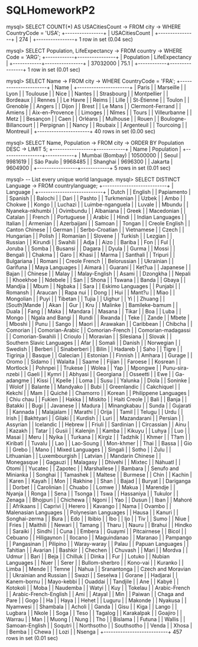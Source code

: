 # SQLHomeworkP2

mysql> SELECT COUNT(*) AS USACitiesCount
    -> FROM city
    -> WHERE CountryCode = 'USA';
+----------------+
| USACitiesCount |
+----------------+
|            274 |
+----------------+
1 row in set (0.04 sec)

mysql> SELECT Population, LifeExpectancy
    -> FROM country
    -> WHERE Code = 'ARG';
+------------+----------------+
| Population | LifeExpectancy |
+------------+----------------+
|   37032000 |           75.1 |
+------------+----------------+
1 row in set (0.01 sec)

mysql> SELECT Name
    -> FROM city
    -> WHERE CountryCode = 'FRA';
+----------------------+
| Name                 |
+----------------------+
| Paris                |
| Marseille            |
| Lyon                 |
| Toulouse             |
| Nice                 |
| Nantes               |
| Strasbourg           |
| Montpellier          |
| Bordeaux             |
| Rennes               |
| Le Havre             |
| Reims                |
| Lille                |
| St-Étienne           |
| Toulon               |
| Grenoble             |
| Angers               |
| Dijon                |
| Brest                |
| Le Mans              |
| Clermont-Ferrand     |
| Amiens               |
| Aix-en-Provence      |
| Limoges              |
| Nîmes                |
| Tours                |
| Villeurbanne         |
| Metz                 |
| Besançon             |
| Caen                 |
| Orléans              |
| Mulhouse             |
| Rouen                |
| Boulogne-Billancourt |
| Perpignan            |
| Nancy                |
| Roubaix              |
| Argenteuil           |
| Tourcoing            |
| Montreuil            |
+----------------------+
40 rows in set (0.00 sec)

mysql> SELECT Name, Population
    -> FROM city
    -> ORDER BY Population DESC
    -> LIMIT 5;
+-----------------+------------+
| Name            | Population |
+-----------------+------------+
| Mumbai (Bombay) |   10500000 |
| Seoul           |    9981619 |
| São Paulo       |    9968485 |
| Shanghai        |    9696300 |
| Jakarta         |    9604900 |
+-----------------+------------+
5 rows in set (0.01 sec)

mysql> -- List every unique world language.
mysql> SELECT DISTINCT Language
    -> FROM countrylanguage;
+---------------------------+
| Language                  |
+---------------------------+
| Dutch                     |
| English                   |
| Papiamento                |
| Spanish                   |
| Balochi                   |
| Dari                      |
| Pashto                    |
| Turkmenian                |
| Uzbek                     |
| Ambo                      |
| Chokwe                    |
| Kongo                     |
| Luchazi                   |
| Luimbe-nganguela          |
| Luvale                    |
| Mbundu                    |
| Nyaneka-nkhumbi           |
| Ovimbundu                 |
| Albaniana                 |
| Greek                     |
| Macedonian                |
| Catalan                   |
| French                    |
| Portuguese                |
| Arabic                    |
| Hindi                     |
| Indian Languages          |
| Italian                   |
| Armenian                  |
| Azerbaijani               |
| Samoan                    |
| Tongan                    |
| Creole English            |
| Canton Chinese            |
| German                    |
| Serbo-Croatian            |
| Vietnamese                |
| Czech                     |
| Hungarian                 |
| Polish                    |
| Romanian                  |
| Slovene                   |
| Turkish                   |
| Lezgian                   |
| Russian                   |
| Kirundi                   |
| Swahili                   |
| Adja                      |
| Aizo                      |
| Bariba                    |
| Fon                       |
| Ful                       |
| Joruba                    |
| Somba                     |
| Busansi                   |
| Dagara                    |
| Dyula                     |
| Gurma                     |
| Mossi                     |
| Bengali                   |
| Chakma                    |
| Garo                      |
| Khasi                     |
| Marma                     |
| Santhali                  |
| Tripuri                   |
| Bulgariana                |
| Romani                    |
| Creole French             |
| Belorussian               |
| Ukrainian                 |
| Garifuna                  |
| Maya Languages            |
| Aimará                    |
| Guaraní                   |
| Ket?ua                    |
| Japanese                  |
| Bajan                     |
| Chinese                   |
| Malay                     |
| Malay-English             |
| Asami                     |
| Dzongkha                  |
| Nepali                    |
| Khoekhoe                  |
| Ndebele                   |
| San                       |
| Shona                     |
| Tswana                    |
| Banda                     |
| Gbaya                     |
| Mandjia                   |
| Mbum                      |
| Ngbaka                    |
| Sara                      |
| Eskimo Languages          |
| Punjabi                   |
| Romansh                   |
| Araucan                   |
| Rapa nui                  |
| Dong                      |
| Hui                       |
| Mant?u                    |
| Miao                      |
| Mongolian                 |
| Puyi                      |
| Tibetan                   |
| Tujia                     |
| Uighur                    |
| Yi                        |
| Zhuang                    |
| [South]Mande              |
| Akan                      |
| Gur                       |
| Kru                       |
| Malinke                   |
| Bamileke-bamum            |
| Duala                     |
| Fang                      |
| Maka                      |
| Mandara                   |
| Masana                    |
| Tikar                     |
| Boa                       |
| Luba                      |
| Mongo                     |
| Ngala and Bangi           |
| Rundi                     |
| Rwanda                    |
| Teke                      |
| Zande                     |
| Mbete                     |
| Mboshi                    |
| Punu                      |
| Sango                     |
| Maori                     |
| Arawakan                  |
| Caribbean                 |
| Chibcha                   |
| Comorian                  |
| Comorian-Arabic           |
| Comorian-French           |
| Comorian-madagassi        |
| Comorian-Swahili          |
| Crioulo                   |
| Moravian                  |
| Silesiana                 |
| Slovak                    |
| Southern Slavic Languages |
| Afar                      |
| Somali                    |
| Danish                    |
| Norwegian                 |
| Swedish                   |
| Berberi                   |
| Sinaberberi               |
| Bilin                     |
| Hadareb                   |
| Saho                      |
| Tigre                     |
| Tigrinja                  |
| Basque                    |
| Galecian                  |
| Estonian                  |
| Finnish                   |
| Amhara                    |
| Gurage                    |
| Oromo                     |
| Sidamo                    |
| Walaita                   |
| Saame                     |
| Fijian                    |
| Faroese                   |
| Kosrean                   |
| Mortlock                  |
| Pohnpei                   |
| Trukese                   |
| Wolea                     |
| Yap                       |
| Mpongwe                   |
| Punu-sira-nzebi           |
| Gaeli                     |
| Kymri                     |
| Abhyasi                   |
| Georgiana                 |
| Osseetti                  |
| Ewe                       |
| Ga-adangme                |
| Kissi                     |
| Kpelle                    |
| Loma                      |
| Susu                      |
| Yalunka                   |
| Diola                     |
| Soninke                   |
| Wolof                     |
| Balante                   |
| Mandyako                  |
| Bubi                      |
| Greenlandic               |
| Cakchiquel                |
| Kekchí                    |
| Mam                       |
| Quiché                    |
| Chamorro                  |
| Korean                    |
| Philippene Languages      |
| Chiu chau                 |
| Fukien                    |
| Hakka                     |
| Miskito                   |
| Haiti Creole              |
| Bali                      |
| Banja                     |
| Batakki                   |
| Bugi                      |
| Javanese                  |
| Madura                    |
| Minangkabau               |
| Sunda                     |
| Gujarati                  |
| Kannada                   |
| Malajalam                 |
| Marathi                   |
| Orija                     |
| Tamil                     |
| Telugu                    |
| Urdu                      |
| Irish                     |
| Bakhtyari                 |
| Gilaki                    |
| Kurdish                   |
| Luri                      |
| Mazandarani               |
| Persian                   |
| Assyrian                  |
| Icelandic                 |
| Hebrew                    |
| Friuli                    |
| Sardinian                 |
| Circassian                |
| Ainu                      |
| Kazakh                    |
| Tatar                     |
| Gusii                     |
| Kalenjin                  |
| Kamba                     |
| Kikuyu                    |
| Luhya                     |
| Luo                       |
| Masai                     |
| Meru                      |
| Nyika                     |
| Turkana                   |
| Kirgiz                    |
| Tadzhik                   |
| Khmer                     |
| T?am                      |
| Kiribati                  |
| Tuvalu                    |
| Lao                       |
| Lao-Soung                 |
| Mon-khmer                 |
| Thai                      |
| Bassa                     |
| Gio                       |
| Grebo                     |
| Mano                      |
| Mixed Languages           |
| Singali                   |
| Sotho                     |
| Zulu                      |
| Lithuanian                |
| Luxembourgish             |
| Latvian                   |
| Mandarin Chinese          |
| Monegasque                |
| Gagauzi                   |
| Malagasy                  |
| Dhivehi                   |
| Mixtec                    |
| Náhuatl                   |
| Otomí                     |
| Yucatec                   |
| Zapotec                   |
| Marshallese               |
| Bambara                   |
| Senufo and Minianka       |
| Songhai                   |
| Tamashek                  |
| Maltese                   |
| Burmese                   |
| Chin                      |
| Kachin                    |
| Karen                     |
| Kayah                     |
| Mon                       |
| Rakhine                   |
| Shan                      |
| Bajad                     |
| Buryat                    |
| Dariganga                 |
| Dorbet                    |
| Carolinian                |
| Chuabo                    |
| Lomwe                     |
| Makua                     |
| Marendje                  |
| Nyanja                    |
| Ronga                     |
| Sena                      |
| Tsonga                    |
| Tswa                      |
| Hassaniya                 |
| Tukulor                   |
| Zenaga                    |
| Bhojpuri                  |
| Chichewa                  |
| Ngoni                     |
| Yao                       |
| Dusun                     |
| Iban                      |
| Mahoré                    |
| Afrikaans                 |
| Caprivi                   |
| Herero                    |
| Kavango                   |
| Nama                      |
| Ovambo                    |
| Malenasian Languages      |
| Polynesian Languages      |
| Hausa                     |
| Kanuri                    |
| Songhai-zerma             |
| Bura                      |
| Edo                       |
| Ibibio                    |
| Ibo                       |
| Ijo                       |
| Tiv                       |
| Sumo                      |
| Niue                      |
| Fries                     |
| Maithili                  |
| Newari                    |
| Tamang                    |
| Tharu                     |
| Nauru                     |
| Brahui                    |
| Hindko                    |
| Saraiki                   |
| Sindhi                    |
| Cuna                      |
| Embera                    |
| Guaymí                    |
| Pitcairnese               |
| Bicol                     |
| Cebuano                   |
| Hiligaynon                |
| Ilocano                   |
| Maguindanao               |
| Maranao                   |
| Pampango                  |
| Pangasinan                |
| Pilipino                  |
| Waray-waray               |
| Palau                     |
| Papuan Languages          |
| Tahitian                  |
| Avarian                   |
| Bashkir                   |
| Chechen                   |
| Chuvash                   |
| Mari                      |
| Mordva                    |
| Udmur                     |
| Bari                      |
| Beja                      |
| Chilluk                   |
| Dinka                     |
| Fur                       |
| Lotuko                    |
| Nubian Languages          |
| Nuer                      |
| Serer                     |
| Bullom-sherbro            |
| Kono-vai                  |
| Kuranko                   |
| Limba                     |
| Mende                     |
| Temne                     |
| Nahua                     |
| Sranantonga               |
| Czech and Moravian        |
| Ukrainian and Russian     |
| Swazi                     |
| Seselwa                   |
| Gorane                    |
| Hadjarai                  |
| Kanem-bornu               |
| Mayo-kebbi                |
| Ouaddai                   |
| Tandjile                  |
| Ane                       |
| Kabyé                     |
| Kotokoli                  |
| Moba                      |
| Naudemba                  |
| Watyi                     |
| Kuy                       |
| Tokelau                   |
| Arabic-French             |
| Arabic-French-English     |
| Ami                       |
| Atayal                    |
| Min                       |
| Paiwan                    |
| Chaga and Pare            |
| Gogo                      |
| Ha                        |
| Haya                      |
| Hehet                     |
| Luguru                    |
| Makonde                   |
| Nyakusa                   |
| Nyamwesi                  |
| Shambala                  |
| Acholi                    |
| Ganda                     |
| Gisu                      |
| Kiga                      |
| Lango                     |
| Lugbara                   |
| Nkole                     |
| Soga                      |
| Teso                      |
| Tagalog                   |
| Karakalpak                |
| Goajiro                   |
| Warrau                    |
| Man                       |
| Muong                     |
| Nung                      |
| Tho                       |
| Bislama                   |
| Futuna                    |
| Wallis                    |
| Samoan-English            |
| Soqutri                   |
| Northsotho                |
| Southsotho                |
| Venda                     |
| Xhosa                     |
| Bemba                     |
| Chewa                     |
| Lozi                      |
| Nsenga                    |
+---------------------------+
457 rows in set (0.01 sec)
